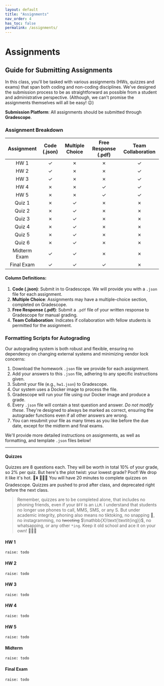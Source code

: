 ```yaml
---
layout: default
title: "Assignments"
nav_order: 4
has_toc: false
permalink: /assignments/
---
```


# Assignments


## Guide for Submitting Assignments

In this class, you'll be tasked with various assignments (HWs, quizzes and exams) that span both coding and non-coding disciplines. We've designed the submission process to be as straightforward as possible from a student and administrative perspective. (Although, we can't promise the assignments themselves will all be easy! 😉)

**Submission Platform**: All assignments should be submitted through **Gradescope**.

### Assignment Breakdown

| **Assignment** | **Code (.json)** | **Multiple Choice** | **Free Response** (.pdf) | **Team Collaboration** |
|:--------------:|:---------------------------:|:-------------------:|:-----------------:|:----------------------:|
| HW 1           | ✓                           | ✗                   | ✗                 | ✓                      |
| HW 2           | ✓                           | ✗                   | ✗                 | ✓                      |
| HW 3           | ✓                           | ✗                   | ✗                 | ✓                      |
| HW 4           | ✗                           | ✗                   | ✓                 | ✓                      |
| HW 5           | ✗                           | ✗                   | ✓                 | ✓                      |
| Quiz 1         | ✗                           | ✓                   | ✗                 | ✗                      |
| Quiz 2         | ✗                           | ✓                   | ✗                 | ✗                      |
| Quiz 3         | ✗                           | ✓                   | ✗                 | ✗                      |
| Quiz 4         | ✗                           | ✓                   | ✗                 | ✗                      |
| Quiz 5         | ✗                           | ✓                   | ✗                 | ✗                      |
| Quiz 6         | ✗                           | ✓                   | ✗                 | ✗                      |
| Midterm Exam   | ✓                           | ✓                   | ✗                 | ✗                      |
| Final Exam     | ✓                           | ✓                   | ✓                 | ✗                      |

#### Column Definitions:
1. **Code (.json)**: Submit in to Gradescope. We will provide you with a `.json` file for each assignment.
2. **Multiple Choice**: Assignments may have a multiple-choice section, completed on Gradescope.
3. **Free Response (.pdf)**: Submit a `.pdf` file of your written response to Gradescope for manual grading.
4. **Team Collaboration**: Indicates if collaboration with fellow students is permitted for the assignment.

### Formatting Scripts for Autograding

Our autograding system is both robust and flexible, ensuring no dependency on changing external systems and minimizing vendor lock concerns:

1. Download the homework `.json` file we provide for each assignment.
2. Add your answers to this `.json` file, adhering to any specific instructions given.
3. Submit your file (e.g., `hw1.json`) to Gradescope.
4. Our system uses a Docker image to process the file.
5. Gradescope will run your file using our Docker image and produce a grade.
6. Every `.json` file will contain a test question and answer. *Do not modify these*. They're designed to always be marked as correct, ensuring the autograder functions even if all other answers are wrong.
7. You can resubmit your file as many times as you like before the due date, except for the midterm and final exams.

We'll provide more detailed instructions on assignments, as well as formatting, and template `.json` files below!

---

#### Quizzes
Quizzes are 8 questions each. They will be worth in total 10% of your grade, so 2% per quiz. But here's the plot twist: your lowest grade? Poof! We drop it like it's hot. 🎤⬇️ 🕺🕺🕺 You will have 20 minutes to complete quizzes on Gradescope. Quizzes are pushed to prod after class, and deprecated right before the next class. 

> Remember, quizzes are to be completed alone, that includes no phoning friends, even if your `BFF` is an `LLM`. I understand that students no longer use phones to call, MMS, SMS, or any S. But under academic integrity, phoning also means no tiktoking, no snapping  👻, no instagramming, no ~~tweeting~~ $\mathbb{X}\text{\textit{ing}}$, no whatsapping, or any other `*ing`. Keep it old school and ace it on your own! 🚫📱🎉

#### HW 1
`raise: todo`

#### HW 2
`raise: todo`

#### HW 3
`raise: todo`

#### HW 4
`raise: todo`

#### HW 5
`raise: todo`

#### Midterm
`raise: todo`

#### Final Exam
`raise: todo`



